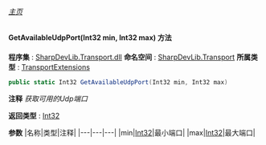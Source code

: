 ###### [主页](./Index.md "主页")
#### GetAvailableUdpPort(Int32 min, Int32 max) 方法
**程序集** : [SharpDevLib.Transport.dll](./SharpDevLib.Transport.assembly.md "SharpDevLib.Transport.dll")
**命名空间** : [SharpDevLib.Transport](./SharpDevLib.Transport.namespace.md "SharpDevLib.Transport")
**所属类型** : [TransportExtensions](./SharpDevLib.Transport.TransportExtensions.md "TransportExtensions")
``` csharp
public static Int32 GetAvailableUdpPort(Int32 min, Int32 max)
```
**注释**
*获取可用的Udp端口*

**返回类型** : [Int32](https://learn.microsoft.com/en-us/dotnet/api/system.int32 "Int32")

**参数**
|名称|类型|注释|
|---|---|---|
|min|[Int32](https://learn.microsoft.com/en-us/dotnet/api/system.int32 "Int32")|最小端口|
|max|[Int32](https://learn.microsoft.com/en-us/dotnet/api/system.int32 "Int32")|最大端口|

